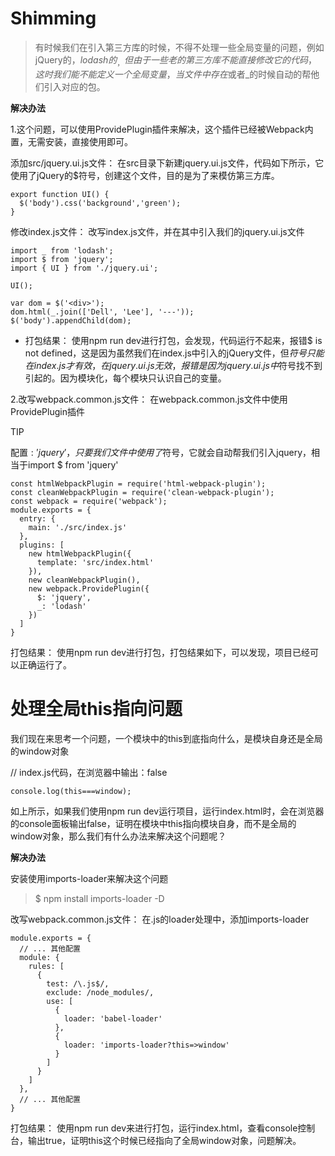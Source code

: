 # Shimming

>有时候我们在引入第三方库的时候，不得不处理一些全局变量的问题，例如jQuery的$，lodash的_，但由于一些老的第三方库不能直接修改它的代码，这时我们能不能定义一个全局变量，当文件中存在$或者_的时候自动的帮他们引入对应的包。

**解决办法**

1.这个问题，可以使用ProvidePlugin插件来解决，这个插件已经被Webpack内置，无需安装，直接使用即可。

添加src/jquery.ui.js文件： 在src目录下新建jquery.ui.js文件，代码如下所示，它使用了jQuery的$符号，创建这个文件，目的是为了来模仿第三方库。

```
export function UI() {
  $('body').css('background','green');
}
```

修改index.js文件： 改写index.js文件，并在其中引入我们的jquery.ui.js文件

```
import _ from 'lodash';
import $ from 'jquery';
import { UI } from './jquery.ui';

UI();

var dom = $('<div>');
dom.html(_.join(['Dell', 'Lee'], '---'));
$('body').appendChild(dom);
```

- 打包结果： 使用npm run dev进行打包，会发现，代码运行不起来，报错$ is not defined，这是因为虽然我们在index.js中引入的jQuery文件，但$符号只能在index.js才有效，在jquery.ui.js无效，报错是因为jquery.ui.js中$符号找不到引起的。因为模块化，每个模块只认识自己的变量。


2.改写webpack.common.js文件： 在webpack.common.js文件中使用ProvidePlugin插件

TIP

配置$:'jquery'，只要我们文件中使用了$符号，它就会自动帮我们引入jquery，相当于import $ from 'jquery'

```
const htmlWebpackPlugin = require('html-webpack-plugin');
const cleanWebpackPlugin = require('clean-webpack-plugin');
const webpack = require('webpack');
module.exports = {
  entry: {
    main: './src/index.js'
  },
  plugins: [
    new htmlWebpackPlugin({
      template: 'src/index.html'
    }),
    new cleanWebpackPlugin(),
    new webpack.ProvidePlugin({
      $: 'jquery',
      _: 'lodash'
    })
  ]
}
```

打包结果： 使用npm run dev进行打包，打包结果如下，可以发现，项目已经可以正确运行了。 


# 处理全局this指向问题

我们现在来思考一个问题，一个模块中的this到底指向什么，是模块自身还是全局的window对象

// index.js代码，在浏览器中输出：false

```
console.log(this===window);
```
如上所示，如果我们使用npm run dev运行项目，运行index.html时，会在浏览器的console面板输出false，证明在模块中this指向模块自身，而不是全局的window对象，那么我们有什么办法来解决这个问题呢？

**解决办法**

安装使用imports-loader来解决这个问题

> $ npm install imports-loader -D

改写webpack.common.js文件： 在.js的loader处理中，添加imports-loader

```
module.exports = {
  // ... 其他配置
  module: {
    rules: [
      { 
        test: /\.js$/, 
        exclude: /node_modules/, 
        use: [
          {
            loader: 'babel-loader'
          },
          {
            loader: 'imports-loader?this=>window'
          }
        ]
      }
    ]
  },
  // ... 其他配置
}
```

打包结果： 使用npm run dev来进行打包，运行index.html，查看console控制台，输出true，证明this这个时候已经指向了全局window对象，问题解决。 